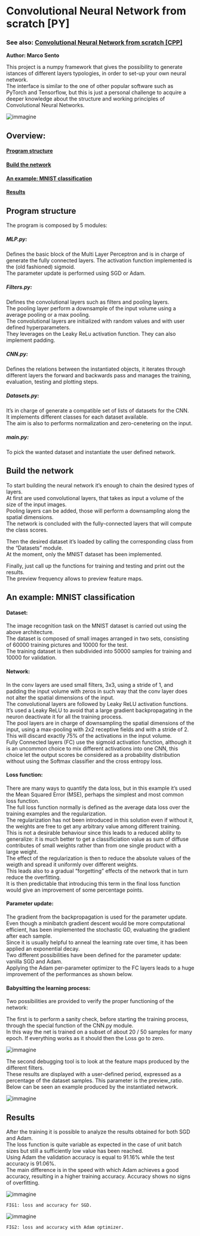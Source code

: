 # Convolutional Neural Network from scratch [PY]

### See also: [Convolutional Neural Network from scratch [CPP]](https://github.com/sentomarco/Convolutional-Neural-Network-from-scratch-CPP)
 
**Author: Marco Sento**

This project is a numpy framework that gives the possibility to generate istances of different layers typologies, in order to set-up your own neural network.  
The interface is similar to the one of other popular software such as PyTorch and Tensorflow, but this is just a personal challenge to acquire a deeper knowledge about the structure and working principles of Convolutional Neural Networks.

![immagine](https://github.com/sentomarco/Convolutional-Neural-Network-from-scratch-PY/blob/main/Screenshots/structure.png)

<h2>  Overview: </h2>

#### [Program structure](https://github.com/sentomarco/Convolutional-Neural-Network-from-scratch-PY/blob/main/README.md#-program-structure-) 

#### [Build the network](https://github.com/sentomarco/Convolutional-Neural-Network-from-scratch-PY/blob/main/README.md#-build-the-network-)  

#### [An example: MNIST classification](https://github.com/sentomarco/Convolutional-Neural-Network-from-scratch-PY#-an-example-mnist-classification-)  

#### [Results](https://github.com/sentomarco/Convolutional-Neural-Network-from-scratch-PY/blob/main/README.md#-results-)  


<h2> Program structure </h2>

The program is composed by 5 modules:

##### MLP.py:
Defines the basic block of the Multi Layer Perceptron and is in charge of generate the fully connected 	layers. 
The activation function implemented is the (old fashioned) sigmoid.  
The parameter update is performed using SGD or Adam.  
 
##### Filters.py: 
Defines the convolutional layers such as filters and pooling layers.  
The pooling layer perform a downsample of the input volume using a average pooling or a max pooling.  
The convolutional layers are initialized with random values and with user defined hyperparameters.  
They leverages on the Leaky ReLu activation function. They can also implement padding.  

##### CNN.py:
Defines the relations between the instantiated objects, it iterates through different layers the forward and backwards pass and manages the training, evaluation, testing and plotting steps.  

##### Datasets.py: 
It’s in charge of generate a compatible set of lists of datasets for the CNN.  
It implements different classes for each dataset available.  
The aim is also to performs normalization and zero-cenetering on the input.  

##### main.py:
To pick the wanted dataset and instantiate the user defined network.  


<h2> Build the network </h2>

To start building the neural network it’s enough to chain the desired types of layers.  
At first are used convolutional layers, that takes as input a volume of the size of the input images.  
Pooling layers can be added, those will perform a downsampling along the spatial dimensions.  
The network is concluded with the fully-connected layers that will compute the class scores.  

Then the desired dataset it’s loaded by calling the corresponding class from the “Datasets” module.  
At the moment, only the MNIST dataset has been implemented.  

Finally, just call up the functions for training and testing and print out the results.  
The preview frequency allows to preview feature maps.  

<h2> An example: MNIST classification </h2>

#### Dataset:
The image recognition task on the MNIST dataset is carried out using the above architecture.  
The dataset is composed of small images arranged in two sets, consisting of 60000 training pictures and 10000 for the test.  
The training dataset is then subdivided into 50000 samples for training and 10000 for validation.  

#### Network:
In the conv layers are used small filters, 3x3, using a stride of 1, and padding the input volume with zeros in such way that the conv layer does not alter the spatial dimensions of the input.   
The convolutional layers are followed by Leaky ReLU activation functions.  
It’s used a Leaky ReLU to avoid that a large gradient backpropagating in the neuron deactivate it for all the training process.  
The pool layers are in charge of downsampling the spatial dimensions of the input, using a max-pooling with 2x2 receptive fields and with a stride of 2.    
This will discard exactly 75% of the activations in the input volume.  
Fully Connected layers (FC) use the sigmoid activation function, although it is an uncommon choice to mix different activations into one CNN, this choice let the output scores be considered as a probability distribution without using the Softmax classifier and the cross entropy loss.  

#### Loss function:
There are many ways to quantify the data loss, but in this example it’s used the Mean Squared Error (MSE), perhaps the simplest and most common loss function.  
The full loss function normally is defined as the average data loss over the training examples and the regularization.  
The regularization has not been introduced in this solution even if without it, the weights are free to get any arbitrary value among different training.  
This is not a desirable behaviour since this leads to a reduced ability to generalize: it is much better to get a classificiation value as sum of diffuse contributes of small weights rather than from one single product with a large weight.  
The effect of the regularization is then to reduce the absolute values of the weigth and spread it uniformly over different weights.  
This leads also to a gradual “forgetting” effects of the network that in turn reduce the overfitting.  
 It is then predictable that introducing this term in the final loss function would give an improvement of some percentage points.  

#### Parameter update:
The gradient from the backpropagation is used for the parameter update. Even though a minibatch gradient descent would be more computational efficient, has been implemented the stochastic GD, evaluating the gradient after each sample.  
Since it is usually helpful to anneal the learning rate over time, it has been applied an exponential decay.  
Two different possibilities have been defined for the parameter update: vanilla SGD and Adam.  
Applying the Adam per-parameter optimizer to the FC layers leads to a huge improvement of the performances as shown below.  

#### Babysitting the learning process:
Two possibilities are provided to verify the proper functioning of the network:  
  
The first is to perform a sanity check, before starting the training process, through the special function of the CNN.py module.  
In this way the net is trained on a subset of about 20 / 50 samples for many epoch. If everything works as it should then the Loss go to zero. 

![immagine](https://github.com/sentomarco/Convolutional-Neural-Network-from-scratch-PY/blob/main/Screenshots/sanity%20check.png)
  
The second debugging tool is to look at the feature maps produced by the different filters.  
These results are displayed with a user-defined period, expressed as a percentage of the dataset samples. This parameter is the preview_ratio.  
Below can be seen an example produced by the instantiated network.  

![immagine](https://github.com/sentomarco/Convolutional-Neural-Network-from-scratch-PY/blob/main/Screenshots/feature_maps.png)
  
<h2> Results </h2>

After the training it is possible to analyze the results obtained for both SGD and Adam.  
The loss function is quite variable as expected in the case of unit batch sizes but still a sufficiently low value has been reached.  
Using Adam the validation accuracy is equal to 91.16% while the test accuracy is 91.06%.  
The main difference is in the speed with which Adam achieves a good accuracy, resulting in a higher training accuracy. Accuracy shows no signs of overfitting. 

![immagine](https://github.com/sentomarco/Convolutional-Neural-Network-from-scratch-PY/blob/main/Screenshots/SDG%20results.png)

`FIG1: loss and accuracy for SGD.`

![immagine](https://github.com/sentomarco/Convolutional-Neural-Network-from-scratch-PY/blob/main/Screenshots/ADAM%20results.png)

`FIG2: loss and accuracy with Adam optimizer.`



